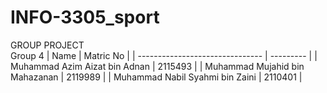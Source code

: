 # INFO-3305_sport
GROUP PROJECT <br>
Group 4
|            Name                 | Matric No |
| ------------------------------- | --------- |
| Muhammad Azim Aizat bin Adnan   | 2115493   |
| Muhammad Mujahid bin Mahazanan  | 2119989   |
| Muhammad Nabil Syahmi bin Zaini | 2110401   |
